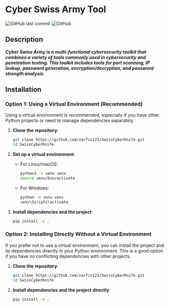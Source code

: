 # Cyber Swiss Army Tool

![GitHub last commit](https://img.shields.io/github/last-commit/zarfix123/SwissCyberKnife)
![GitHub](https://shields.io/github/license/zarfix123/SwissCyberKnife)

## Description

***Cyber Swiss Army is a multi-functional cybersecurity toolkit that combines a variety of tools commonly used in cybersecurity and penetration testing. This toolkit includes tools for port scanning, IP lookup, password generation, encryption/decryption, and password strength analysis.***

## Installation

### Option 1: Using a Virtual Environment (Recommended)

Using a virtual environment is recommended, especially if you have other Python projects or need to manage dependencies separately.

1. **Clone the repository**:
    ```bash
    git clone https://github.com/zarfix123/SwissCyberKnife.git
    cd SwissCyberKnife
    ```

2. **Set up a virtual environment**:
    - For Linux/macOS:
      ```bash
      python3 -m venv venv
      source venv/bin/activate
      ```
    - For Windows:
      ```bash
      python -m venv venv
      venv\Scripts\activate
      ```

3. **Install dependencies and the project**:
    ```bash
    pip install -e .
    ```

### Option 2: Installing Directly Without a Virtual Environment

If you prefer not to use a virtual environment, you can install the project and its dependencies directly in your Python environment. This is a good option if you have no conflicting dependencies with other projects.

1. **Clone the repository**:
    ```bash
    git clone https://github.com/zarfix123/SwissCyberKnife.git
    cd SwissCyberKnife
    ```

2. **Install dependencies and the project directly**:
    ```bash
    pip install -e .
    ```
